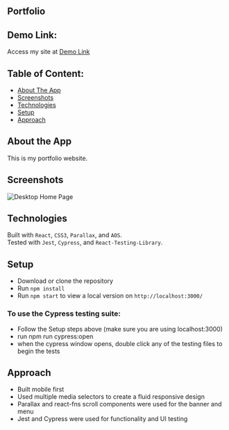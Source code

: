 ## Portfolio

## Demo Link:

Access my site at [Demo Link](https://neptunerjo.github.io/portfolio/)

## Table of Content: 

- [About The App](#about-the-app)
- [Screenshots](#screenshots)
- [Technologies](#technologies)
- [Setup](#setup)
- [Approach](#approach)

## About the App

This is my portfolio website. 


## Screenshots

![Desktop Home Page]('https://i.imgur.com/dS9E1VE.png')

## Technologies

Built with `React`, `CSS3`, `Parallax`, and `AOS`.  
Tested with `Jest`, `Cypress`, and `React-Testing-Library`.


## Setup

- Download or clone the repository
- Run `npm install`
- Run `npm start` to view a local version on `http://localhost:3000/`

### To use the Cypress testing suite:
- Follow the Setup steps above (make sure you are using localhost:3000)
- run npm run cypress:open
- when the cypress window opens, double click any of the testing files to begin the tests


## Approach

- Built mobile first
- Used multiple media selectors to create a fluid responsive design
- Parallax and react-fns scroll components were used for the banner and menu
- Jest and Cypress were used for functionality and UI testing